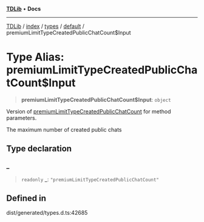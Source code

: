 [**TDLib**](../../../../../../README.md) • **Docs**

***

[TDLib](../../../../../../modules.md) / [index](../../../../../README.md) / [types](../../../README.md) / [default](../README.md) / premiumLimitTypeCreatedPublicChatCount$Input

# Type Alias: premiumLimitTypeCreatedPublicChatCount$Input

> **premiumLimitTypeCreatedPublicChatCount$Input**: `object`

Version of [premiumLimitTypeCreatedPublicChatCount](premiumLimitTypeCreatedPublicChatCount.md) for method parameters.

The maximum number of created public chats

## Type declaration

### \_

> `readonly` **\_**: `"premiumLimitTypeCreatedPublicChatCount"`

## Defined in

dist/generated/types.d.ts:42685
